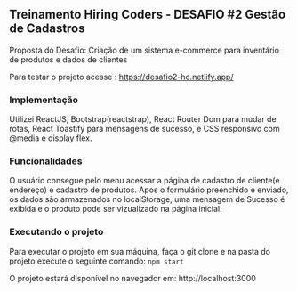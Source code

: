 ## Treinamento Hiring Coders - DESAFIO #2 Gestão de Cadastros

Proposta do Desafio: Criação de um sistema e-commerce para inventário de produtos e dados de clientes

Para testar o projeto acesse : https://desafio2-hc.netlify.app/

### Implementação

Utilizei ReactJS, Bootstrap(reactstrap), React Router Dom para mudar de rotas, React Toastify para mensagens de sucesso, e CSS responsivo com @media e display flex.

### Funcionalidades

O usuário consegue pelo menu acessar a página de cadastro de cliente(e endereço) e cadastro de produtos. Apos o formulário preenchido e enviado, os dados são armazenados no localStorage, uma mensagem de Sucesso é exibida e o produto pode ser vizualizado na página inicial.

### Executando o projeto

Para executar o projeto em sua máquina, faça o git clone e na pasta do projeto execute o seguinte comando:
`npm start`

O projeto estará disponível no navegador em: http://localhost:3000

